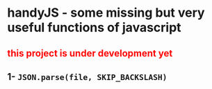 # handyJS - some missing but very useful functions of javascript

## **<span style="color:red">this project is under development yet</span>**

## 1- `JSON.parse(file, SKIP_BACKSLASH)`

